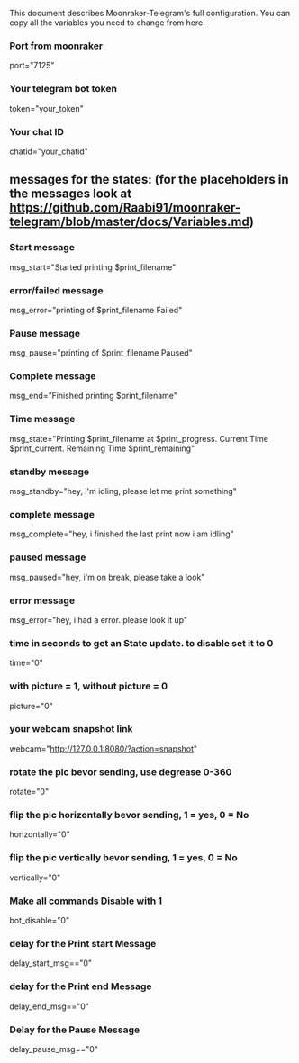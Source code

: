 This document describes Moonraker-Telegram's full configuration.
You can copy all the variables you need to change from here.

### Port from moonraker

port="7125"

### Your telegram bot token

token="your_token"

### Your chat ID

chatid="your_chatid"

## messages for the states: (for the placeholders in the messages look at https://github.com/Raabi91/moonraker-telegram/blob/master/docs/Variables.md)

### Start message

msg_start="Started printing $print_filename"

### error/failed message

msg_error="printing of $print_filename Failed"

### Pause message

msg_pause="printing of $print_filename Paused"

### Complete message

msg_end="Finished printing $print_filename"

### Time message

msg_state="Printing $print_filename at $print_progress. Current Time $print_current. Remaining Time $print_remaining"

### standby message

msg_standby="hey, i'm idling, please let me print something"

### complete message

msg_complete="hey, i finished the last print now i am idling"

### paused message

msg_paused="hey, i'm on break, please take a look"

### error message

msg_error="hey, i had a error. please look it up"

### time in seconds to get an State update. to disable set it to 0

time="0"

### with picture = 1, without picture = 0

picture="0"

### your webcam snapshot link

webcam="http://127.0.0.1:8080/?action=snapshot"

### rotate the pic bevor sending, use degrease 0-360
rotate="0"

### flip the pic horizontally bevor sending, 1 = yes, 0 = No
horizontally="0"

### flip the pic vertically bevor sending, 1 = yes, 0 = No
vertically="0"

### Make all commands Disable with 1

bot_disable="0"

### delay for the Print start Message

delay_start_msg=="0"

### delay for the Print end Message

delay_end_msg=="0"

### Delay for the Pause Message

delay_pause_msg=="0"

